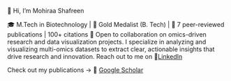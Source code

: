 👋 Hi, I’m Mohiraa Shafreen

🎓 M.Tech in Biotechnology | 🥇 Gold Medalist (B. Tech) | 🧪 7 peer-reviewed publications | 100+ citations
🤝 Open to collaboration on omics-driven research and data visualization projects. I specialize in analyzing and visualizing multi-omics datasets to extract clear, actionable insights that drive research and innovation.
Reach out to me on 🔗[LinkedIn](https://www.linkedin.com/in/mohiraa-shafreen-95829921a)

Check out my publications -> 🔗 [Google Scholar](https://scholar.google.com/citations?hl=en&user=0mf9Qd0AAAAJ)

